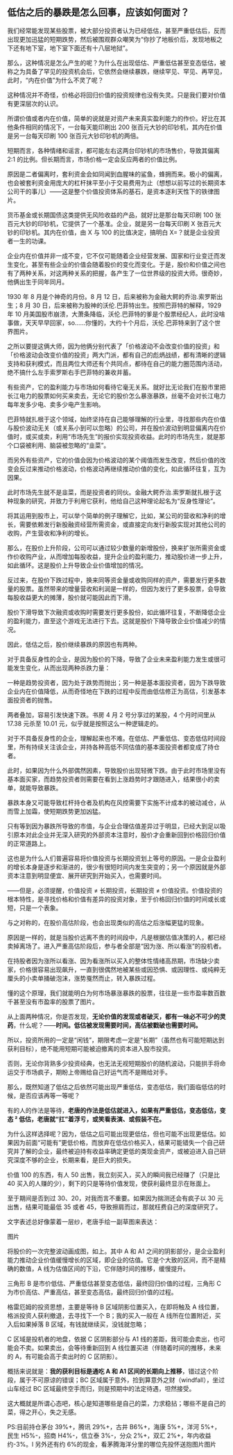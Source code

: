 ## 低估之后的暴跌是怎么回事，应该如何面对？

我们经常能发现某些股票，被大部分投资者认为已经低估，甚至严重低估后，反而出现更加迅猛的短期跌势，然后被围观群众嘲笑为“你抄了地板价后，发现地板之下还有地下室，地下室下面还有十八层地狱”。

那么，这种情况是怎么产生的呢？为什么在出现低估、严重低估甚至变态低估，被称之为具备了罕见的投资机会后，它依然会继续暴跌，继续罕见、罕见、再罕见，此时，“内在价值”为什么不灵了呢？

这种情况并不奇怪，价格必将回归价值的投资规律也没有失灵。只是我们要对价值有更深层次的认识。

所谓价值或者内在价值，简单的说就是对资产未来真实盈利能力的作价。好比在其他条件相同的情况下，一台每天能印刷出 200 张百元大钞的印钞机，其内在价值是另一台每天印刷 100 张百元大钞印钞机的两倍。

短期而言，各种情绪和谣言，都可能左右这两台印钞机的市场售价，导致其偏离 2:1 的比例。但长期而言，市场价格一定会反应两者的价值比例。

原因是二者偏离时，套利资金会如同闻到血腥味的鲨鱼，蜂拥而来。极小的偏离，也会被套利资金用庞大的杠杆抹平至小于交易费用为止（想想以前写过的长期资本公司干的事儿）——这是整个价值投资体系的基石，是资本逐利天性下的铁律图片。

货币基金或长期国债这类提供无风险收益的产品，就好比是那台每天印刷 100 张百元大钞的印钞机，它提供了一个基准。企业，就是另一台每天印刷 X 张百元大钞的印钞机。其内在价值，由 X 与 100 的比值决定，搞明白 X=？就是企业投资者一生的功课。

企业内在价值并非一成不变，它不仅可能随着企业经营发展、国家和行业变迁而发生变化，甚至有些企业的价值会随着股价的变化而变化。于是，股价和价值之间也有了两种关系，对这两种关系的把握，各产生了一位世界级的投资大师。很奇妙，他俩出生于同年同月。

1930 年 8 月是个神奇的月份。8 月 12 日，后来被称为金融大鳄的乔治.索罗斯出生；8 月 30 日，后来被称为股神的沃伦.巴菲特出生。按照巴菲特的解释，1929 年 10 月美国股市崩溃，大萧条降临，沃伦.巴菲特的爹是个股票经纪人，此时没啥事做，天天早早回家，so……你懂的，大约十个月后，沃伦.巴菲特来到了这个世界图片。

之所以要提这俩大师，因为他俩分别代表了「价格波动不会改变价值的投资」和「价格波动会改变价值的投资」两大门派，都有自己的彪炳战绩，都有清晰的逻辑支持和获利模式，而且两位大师还有个共同点，都待在自己的能力圈范围内活动，绝不搞什么左手索罗斯右手巴菲特的兼收并蓄。

有些资产，它的盈利能力与市场如何看待它毫无关系。就好比无论我们在股市里把长江电力的股票如何买来卖去，无论它的股价怎么暴涨暴跌，丝毫不会对长江电力每年发多少电、卖多少电产生影响。

巴菲特就扎根于这个领域，始终坚持在自己能够理解的行业里，寻找那些内在价值与股价波动无关（或关系小到可以忽略）的公司，并在股价波动到明显偏离内在价值时，或买或卖，利用“市场先生”的报价实现投资收益。此时的市场先生，就是那个口袋被利用、脑袋被忽略的“韭菜”。

而另外有些资产，它的价值会因为价格波动的某个阈值而发生改变，然后价值的改变会反过来推动价格波动，价格波动再继续推动价值的变化，如此循环往复，互为因果。

此时市场先生就不是韭菜，而是投资者的同伙。金融大鳄乔治.索罗斯就扎根于这种现象的研究，并致力于利用它获利，他给自己这种理论起名为“反身性理论”。

将其运用到股市上，可以举个简单的例子理解它，比如，某公司的营收和净利的增长，需要依赖发行新股融资经营所需资金，或直接定向发行新股实现对其他公司的收购，产生营收和净利的增长。

那么，在股价上升阶段，公司可以通过较少数量的新增股份，换来扩张所需资金或作价收购产业，从而增加每股收益，提升企业的盈利能力，推动股价进一步上升，如此循环。这是股价上升导致企业价值增加的情况。

反过来，在股价下跌过程中，换来同等资金量或收购同样的资产，需要发行更多数量的股票。虽然带来的增量营收和利润是一样的，但因为发行了更多股票，会导致每股收益更大的摊薄，股价就可能因此而下滑。

股价下滑导致下次融资或收购时需要发行更多股份，如此循环往复，不断降低企业的盈利能力，直至这个游戏无法进行下去。这就是股价下降导致企业价值减少的情况。

因此，低估之后，股价继续暴跌的原因也有两种。

对于具备反身性的企业，是因为股价的下降，导致了企业未来盈利能力发生或很可能发生变化，从而出现两种杀跌力量：

一种是趋势投资者，因为处于跌势而抛出；另一种是基本面投资者，因为下跌导致企业内在价值降低，从而奇怪地在下跌的过程中反而由低估修正为高估，引发基本面投资者的抛售。

两者叠加，容易引发快速下跌。书房 4 月 2 号分享过的某股，4 个月时间里从 17.38 元杀至 10.01 元，似乎就是按照这么一种逻辑走的。

对于不具备反身性的企业，理解起来也不难。在低估、严重低估、变态低估时间段里，所有持续关注该企业，并持各种高低不同估值的基本面投资者都变成了持仓者。

此时，如果因为什么外部偶然因素，导致股价出现轻微下跌。由于此时市场里没有基本面买家，而趋势投资者则需要在看到上涨趋势时才跟随进入，结果很小的卖单，就能导致暴跌。

暴跌本身又可能导致杠杆持仓者及机构在风控需要下实施不计成本的被动减仓，从而雪上加霜，使短期跌势更加凶猛。

只有等到因为暴跌所导致的市值，与企业合理估值差异过于明显，已经大到足以吸引原本对此企业并无深入研究的外部资本注意时，股价才会重新回到价格回归价值的正常道路上。

这也是为什么人们普遍容易将价值投资与长期投资划上等号的原因。一是企业盈利的增长本身是逐步和渐进的，很少有很短时间内发生突变的；另一个原因就是外部资本注意到明显便宜、展开研究到开始买入，也需要时间。

——但是，必须提醒，价值投资 ≠ 长期投资，长期投资 ≠ 价值投资。价值投资的根本特性，是寻找价格和价值有差异的投资对象，至于价格回归价值的时间或长或短，只是一个表象。

与之对称的，在股价高估阶段，也会出现类似的高估之后涨幅更猛的现象。

原因是一样的，就是当股价远离不贵的时间段中，凡是根据估值决策的人，都已经卖掉离场了。进入严重高估阶段后，参与者全部是“因为涨、所以看涨”的投机者。

在持股者因为涨所以看涨、因为看涨所以买入的整体性情绪高昂期，市场缺少卖家，价格很容易出现飙升，一直到很偶然地被某些或因恐惧、或因理性、或纯粹无厘头的小卖单捅破泡沫，涨势戛然而止，转入暴跌过程。

懂的这个原理，我们就能明白为何市场暴涨暴跌的股票，往往是一些市盈率数百数千甚至没有市盈率的股票了图片。

从上面两种情况，你是否发现，**无论价值的发现或者破灭，都有一味必不可少的灵药**，什么呢？——**时间。低估被发现需要时间，高估被戳破也需要时间。**

所以，投资所用的一定是“闲钱”，期限考虑一定是“长期”（虽然也有可能短期达到获利目标），绝不能用短期可能被迫撤离的资本进入股市投资。

否则，无论你背熟多少投资经典，也无法无视短期股价的随机波动，只能拱手将命运交于市场疯子，期盼上帝赐给自己好运气而不是赐给对手。

那么，既然知道了低估之后依然可能出现严重低估，变态低估，我们面临低估的时候，是否应该再等一等呢？

有的人的作法是等待，**老唐的作法是低估就进入，如果有严重低估，变态低估，变态 ² 低估，老唐就“扛”着浮亏，或笑看表演、或假装不在。**

为什么这样选择呢？因为，低估之后可能出现更低估，但也可能不出现更低估。如果因为前面“可能有”更低价格，而放弃在低估价格买入，结果可能错失一个自己研究并了解的企业，最终被迫持有收益率确定更低的类现金资产，或被迫进入自己研究深度不够的企业，长期来看，是巨大的损失。

价值 100 的东西，有人 50 出售，我立刻买入，买入的瞬间我已经赚了（只是比 40 买入的人赚的少），剩下的只是等待价值发现，使获利最终显示在账面上。

至于期间是否到过 30、20，对我而言不重要。如果因为揣测还会有疯子以 30 元出售，结果可能最低 35 或者 45，导致擦肩而过，那就枉费自己的深度研究了。

文字表述总好像蒙着一层纱，老唐手绘一副草图来表达：

图片

将股价的一次完整波动画成图，如上。其中 A 和 A1 之间的阴影部分，是企业盈利能力推动企业价值缓慢增长的区域，即企业的估值。它是个大致的区间，而不是精确的数值，A 线为估值区间的下沿，它伴随时间的推移，缓慢提升。

三角形 B 是市价低估、严重低估甚至变态低估，最终回归价值的过程，三角形 C 为市价高估、严重高估，甚至变态高估，最终回归价值的过程。

格雷厄姆的投资思想，主要是等待 B 区域阴影位置买入，在即将触及 A 线位置，格派投资人获利撤退，去寻找下一个 B；我的买入一般在 A 线所在位置附近，买入后如果掉落 B 区域，有钱就继续买，没钱就忽略；

C 区域是投机者的地盘，依据 C 区阴影部分与 A1 线的差距，我可能会卖出，也可能会不卖。如果卖出，会等待重新回到 A 线位置买进（伴随着时间的推移，未来的 A，有可能会高于卖出时的 C 区阴影）。

概括来说就是：**我的获利目标是通吃 A 和 A1 区间的长期向上推移**，错过这个阶段，属于不可原谅的错误；BC 区域属于意外，捡到算意外之财（windfall），坐过山车经过 BC 区域最终空手而归，则是预期中的法定待遇，坦然接受。

这大概就是所谓心态吧，核心是知道哪些是自己的菜，力求稳拈；哪些不是自己的菜，得之开心，失之无感。

PS:目前持仓茅台 39%+，腾讯 29%+，古井 B6%+，海康 5%+，洋河 5%+，民生 H5%-，招商 H4%-，信立泰 3%-，分众 2%+，双汇 2%+，年内收益约-3%。l 另外还有约 6%的现金，看茅腾海洋分里的哪位先投怀送抱图片图片

